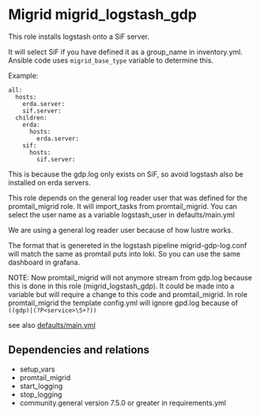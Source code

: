 # Migrid migrid\_logstash\_gdp

This role installs logstash onto a SiF server.

It will select SiF if you have defined it as a group_name in inventory.yml. Ansible code uses ```migrid_base_type``` variable to determine this.

Example:
```
all:
  hosts:
    erda.server:
    sif.server:
  children: 
    erda:
      hosts:
        erda.server:
    sif:
      hosts:
        sif.server:
```

This is because the gdp.log only exists on SiF, so avoid logstash also be installed on erda servers.

This role depends on the general log reader user that was defined for the promtail_migrid role. It will import_tasks from promtail_migrid. You can select the user name as a variable logstash_user in defaults/main.yml 

We are using a general log reader user because of how lustre works.

The format that is genereted in the logstash pipeline migrid-gdp-log.conf will match the same as promtail puts into loki. So you can use the same dashboard in grafana. 

NOTE: Now promtail_migrid will not anymore stream from gdp.log because this is done in this role (migrid\_logstash\_gdp). It could be made into a variable but will require a change to this code and promtail\_migrid. In role promtail_migrid the template config.yml will ignore gpd.log because of ```((gdp)|(?P<service>\S+?))```

see also [defaults/main.yml](./defaults/main.yml)

Dependencies and relations 
------------

* setup\_vars
* promtail\_migrid
* start\_logging
* stop\_logging
* community.general version 7.5.0 or greater in requirements.yml